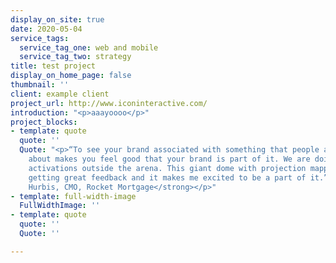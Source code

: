 ```yaml
---
display_on_site: true
date: 2020-05-04
service_tags:
  service_tag_one: web and mobile
  service_tag_two: strategy
title: test project
display_on_home_page: false
thumbnail: ''
client: example client
project_url: http://www.iconinteractive.com/
introduction: "<p>aaayoooo</p>"
project_blocks:
- template: quote
  quote: ''
  Quote: "<p>“To see your brand associated with something that people are so excited
    about makes you feel good that your brand is part of it. We are doing really amazing
    activations outside the arena. This giant dome with projection mapping. We are
    getting great feedback and it makes me excited to be a part of it.” </p><p><strong>Casey
    Hurbis, CMO, Rocket Mortgage</strong></p>"
- template: full-width-image
  FullWidthImage: ''
- template: quote
  quote: ''
  Quote: ''

---
```

